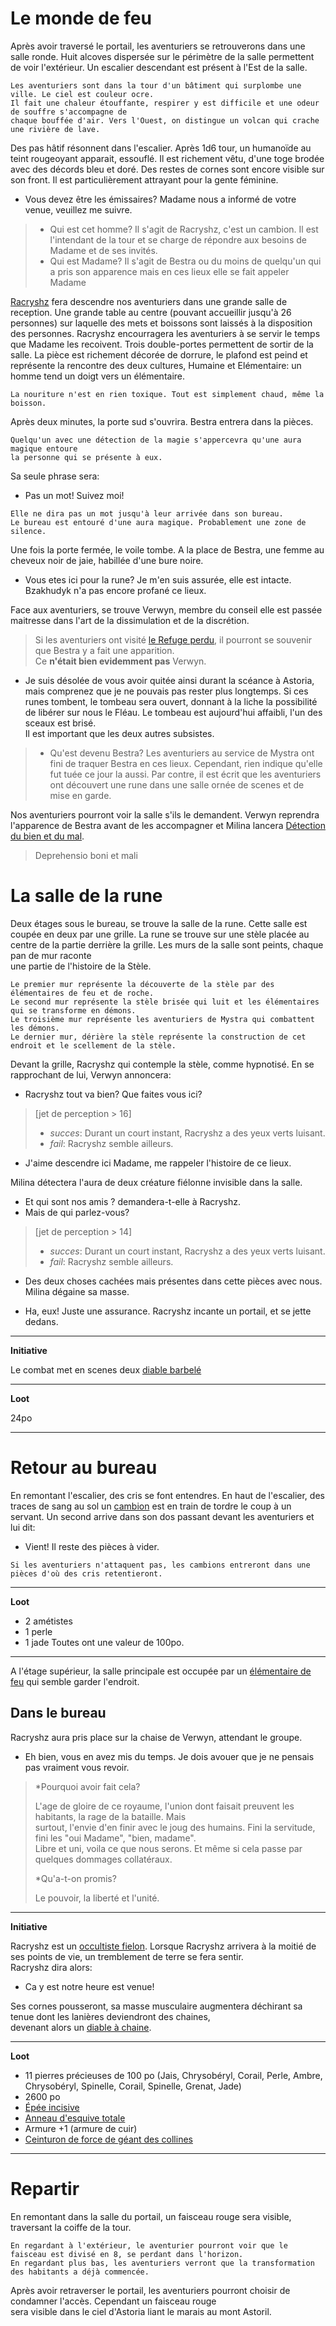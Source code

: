 # Le monde de feu

Après avoir traversé le portail, les aventuriers se retrouverons dans une salle ronde. Huit alcoves
dispersée sur le périmètre de la salle permettent de voir l'extérieur. Un escalier descendant est
présent à l'Est de la salle.
```
Les aventuriers sont dans la tour d'un bâtiment qui surplombe une ville. Le ciel est couleur ocre.
Il fait une chaleur étouffante, respirer y est difficile et une odeur de souffre s'accompagne de
chaque bouffée d'air. Vers l'Ouest, on distingue un volcan qui crache une rivière de lave.
```
Des pas hâtif résonnent dans l'escalier. Après 1d6 tour, un humanoïde au teint rougeoyant apparait,
essouflé. Il est richement vêtu, d'une toge brodée avec des décords bleu et doré. Des restes de cornes
sont encore visible sur son front. Il est particulièrement attrayant pour la gente féminine.

- Vous devez être les émissaires? Madame nous a informé de votre venue, veuillez me suivre.


> * Qui est cet homme?
> Il s'agit de Racryshz, c'est un cambion. Il est l'intendant de la tour et se charge de répondre aux
> besoins de Madame et de ses invités.
> * Qui est Madame?
> Il s'agit de Bestra ou du moins de quelqu'un qui a pris son apparence mais en ces
> lieux elle se fait appeler Madame


[Racryshz](../4-Personnages/Racryshz.md) fera descendre nos aventuriers dans une grande salle de reception. Une grande table au centre
(pouvant accueillir jusqu'à 26 personnes) sur laquelle des mets et boissons sont laissés à la disposition des personnes. Racryshz encourragera
les aventuriers à se servir le temps que Madame les recoivent. Trois double-portes permettent de sortir de
la salle. La pièce est richement décorée de dorrure, le plafond est peind et représente la rencontre des deux
cultures, Humaine et Elémentaire: un homme tend un doigt vers un élémentaire.
```
La nouriture n'est en rien toxique. Tout est simplement chaud, même la boisson.
```

Après deux minutes, la porte sud s'ouvrira. Bestra entrera dans la pièces.

```
Quelqu'un avec une détection de la magie s'appercevra qu'une aura magique entoure
la personne qui se présente à eux.
```

Sa seule phrase sera:
- Pas un mot! Suivez moi!

```
Elle ne dira pas un mot jusqu'à leur arrivée dans son bureau.
Le bureau est entouré d'une aura magique. Probablement une zone de silence.
```

Une fois la porte fermée, le voile tombe. A la place de Bestra, une femme au cheveux noir de jaie, habillée
d'une bure noire.

- Vous etes ici pour la rune? Je m'en suis assurée, elle est intacte. Bzakhudyk n'a pas encore profané ce lieux.

Face aux aventuriers, se trouve Verwyn, membre du conseil elle est passée maitresse dans l'art de la dissimulation et
de la discrétion.

> Si les aventuriers ont visité  [le Refuge perdu](Refuge_perdu.md), il pourront se souvenir que Bestra y a fait une apparition.  
> Ce **n'était bien evidemment pas** Verwyn.

- Je suis désolée de vous avoir quitée ainsi durant la scéance à Astoria, mais comprenez que
je ne pouvais pas rester plus longtemps. Si ces runes tombent, le tombeau sera ouvert, donnant à la liche
la possibilité de libérer sur nous le Fléau. Le tombeau est aujourd'hui affaibli, l'un des sceaux est brisé.  
Il est important que les deux autres subsistes.


> * Qu'est devenu Bestra?
> Les aventuriers au service de Mystra ont fini de traquer Bestra en ces lieux. Cependant, rien indique qu'elle fut tuée ce
> jour la aussi. Par contre, il est écrit que les aventuriers ont découvert une rune dans une salle ornée de scenes et
> de mise en garde.


Nos aventuriers pourront voir la salle s'ils le demandent. Verwyn reprendra l'apparence de Bestra avant de les accompagner
et Milina lancera [Détection du bien et du mal](https://www.aidedd.org/dnd/sorts.php?vf=detection-du-mal-et-du-bien).
> Deprehensio boni et mali

# La salle de la rune

Deux étages sous le bureau, se trouve la salle de la rune. Cette salle est coupée en deux par une grille. La rune se trouve 
sur une stèle placée au centre de la partie derrière la grille. Les murs de la salle sont peints, chaque pan de mur raconte  
une partie de l'histoire de la Stèle.

```
Le premier mur représente la découverte de la stèle par des élémentaires de feu et de roche.
Le second mur représente la stèle brisée qui luit et les élémentaires qui se transforme en démons.
Le troisième mur représente les aventuriers de Mystra qui combattent les démons.
Le dernier mur, dérière la stèle représente la construction de cet endroit et le scellement de la stèle.
```

Devant la grille, Racryshz qui contemple la stèle, comme hypnotisé. En se rapprochant de lui, Verwyn annoncera:
- Racryshz tout va bien? Que faites vous ici?

> [jet de perception &gt; 16]
> - *succes*: Durant un court instant, Racryshz a des yeux verts luisant.
> - *fail*: Racryshz semble ailleurs.

- J'aime descendre ici Madame, me rappeler l'histoire de ce lieux.

Milina détectera l'aura de deux créature fiélonne invisible dans la salle.
- Et qui sont nos amis ? demandera-t-elle à Racryshz.
- Mais de qui parlez-vous?


> [jet de perception &gt; 14]
> - *succes*: Durant un court instant, Racryshz a des yeux verts luisant.
> - *fail*: Racryshz semble ailleurs.


- Des deux choses cachées mais présentes dans cette pièces avec nous.
Milina dégaine sa masse.

- Ha, eux! Juste une assurance.
Racryshz incante un portail, et se jette dedans.

---
**Initiative**

Le combat met en scenes deux [diable barbelé](https://www.aidedd.org/dnd/monstres.php?vf=diable-barbele)

---
**Loot**

24po

---

# Retour au bureau

En remontant l'escalier, des cris se font entendres. En haut de l'escalier, des traces de sang au sol
un [cambion](https://www.aidedd.org/dnd/monstres.php?vf=cambion) est en train de tordre le coup à un servant.
Un second arrive dans son dos passant devant les aventuriers et lui dit:
- Vient! Il reste des pièces à vider.

```
Si les aventuriers n'attaquent pas, les cambions entreront dans une pièces d'où des cris retentieront.
```

---
**Loot**

* 2 amétistes
* 1 perle
* 1 jade
Toutes ont une valeur de 100po.
---

A l'étage supérieur, la salle principale est occupée par un [élémentaire de feu](https://www.aidedd.org/dnd/monstres.php?vf=elementaire-du-feu) qui semble garder l'endroit.
 
## Dans le bureau

Racryshz aura pris place sur la chaise de Verwyn, attendant le groupe.
- Eh bien, vous en avez mis du temps. Je dois avouer que je ne pensais pas vraiment vous revoir.

> *Pourquoi avoir fait cela?
>
> L'age de gloire de ce royaume, l'union dont faisait preuvent les habitants, la rage de la bataille. Mais  
> surtout, l'envie d'en finir avec le joug des humains. Fini la servitude, fini les "oui Madame", "bien, madame".  
> Libre et uni, voila ce que nous serons. Et même si cela passe par quelques dommages collatéraux.
>
> *Qu'a-t-on promis?
>
> Le pouvoir, la liberté et l'unité.


---
**Initiative**

Racryshz est un [occultiste fielon](https://www.aidedd.org/dnd/monstres.php?vf=occultiste-de-fielon-5.5).
Lorsque Racryshz arrivera à la moitié de ses points de vie, un tremblement de terre se fera sentir.  
Racryshz dira alors: 
- Ca y est notre heure est venue!

Ses cornes pousseront, sa masse musculaire augmentera déchirant sa tenue dont les lanières deviendront des chaines,  
devenant alors un [diable à chaine](https://www.aidedd.org/dnd/monstres.php?vf=diable-a-chaines).

---
**Loot**

* 11 pierres précieuses de 100 po (Jais, Chrysobéryl, Corail, Perle, Ambre, Chrysobéryl, Spinelle, Corail, Spinelle, Grenat, Jade)
* 2600 po
* [Épée incisive](https://www.aidedd.org/dnd/om.php?vf=epee-incisive)
* [Anneau d'esquive totale](https://www.aidedd.org/dnd/om.php?vf=anneau-d-esquive-totale)
* Armure +1 (armure de cuir)
* [Ceinturon de force de géant des collines](https://www.aidedd.org/dnd/om.php?vf=ceinturon-de-force-de-geant)
---

# Repartir

En remontant dans la salle du portail, un faisceau rouge sera visible, traversant la coiffe de la tour. 
```
En regardant à l'extérieur, le aventurier pourront voir que le faisceau est divisé en 8, se perdant dans l'horizon.  
En regardant plus bas, les aventuriers verront que la transformation des habitants a déjà commencée.
```

Après avoir retraverser le portail, les aventuriers pourront choisir de condamner l'accès. Cependant un faisceau rouge  
sera visible dans le ciel d'Astoria liant le marais au mont Astoril.
